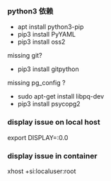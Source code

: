 ### python3 依赖

- apt install python3-pip
- pip3 install PyYAML
- pip3 install oss2

missing git? 

- pip3 install gitpython

missing pg_config ?

- sudo apt-get install libpq-dev
- pip3 install psycopg2

### display issue on local host

export DISPLAY=:0.0

### display issue in container

xhost +si:localuser:root

